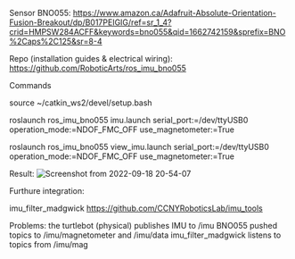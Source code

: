 Sensor BNO055: https://www.amazon.ca/Adafruit-Absolute-Orientation-Fusion-Breakout/dp/B017PEIGIG/ref=sr_1_4?crid=HMPSW284ACFF&keywords=bno055&qid=1662742159&sprefix=BNO%2Caps%2C125&sr=8-4

Repo (installation guides & electrical wiring): https://github.com/RoboticArts/ros_imu_bno055

Commands

source ~/catkin_ws2/devel/setup.bash 

roslaunch ros_imu_bno055 imu.launch serial_port:=/dev/ttyUSB0 operation_mode:=NDOF_FMC_OFF use_magnetometer:=True 

roslaunch ros_imu_bno055 view_imu.launch serial_port:=/dev/ttyUSB0 operation_mode:=NDOF_FMC_OFF use_magnetometer:=True 

Result:
![Screenshot from 2022-09-18 20-54-07](https://user-images.githubusercontent.com/55643200/191790802-576d9124-adf3-4c10-9f56-fc66a94a1277.png)



Furthure integration:

imu_filter_madgwick 
https://github.com/CCNYRoboticsLab/imu_tools

Problems: the turtlebot (physical) publishes IMU to /imu
BNO055 pushed topics to /imu/magnetometer and /imu/data
imu_filter_madgwick listens to topics from /imu/mag




